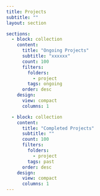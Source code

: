 ```yaml
---
title: Projects
subtitle: ""
layout: section

sections:
  - block: collection
    content:
      title: "Ongoing Projects"
      subtitle: "xxxxxx"
      count: 100
      filters:
        folders:
          - project
        tags: ongoing
      order: desc
    design:
      view: compact
      columns: 1

  - block: collection
    content:
      title: "Completed Projects"
      subtitle: ""
      count: 100
      filters:
        folders:
          - project
        tags: past
      order: desc
    design:
      view: compact
      columns: 1
---
```

